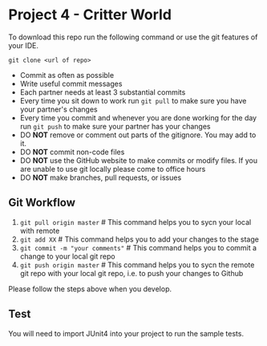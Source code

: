 # Project 4 - Critter World

To download this repo run the following command or use the git features of your IDE.

```
git clone <url of repo>
```

- Commit as often as possible
- Write useful commit messages
- Each partner needs at least 3 substantial commits
- Every time you sit down to work run `git pull` to make sure you have your partner's changes
- Every time you commit and whenever you are done working for the day run `git push` to make sure your partner has your changes
- DO **NOT** remove or comment out parts of the gitignore. You may add to it.
- DO **NOT** commit non-code files
- DO **NOT** use the GitHub website to make commits or modify files. If you are unable to use git locally please come to office hours
- DO **NOT** make branches, pull requests, or issues

## Git Workflow

1. ```git pull origin master``` # This command helps you to sycn your local with remote
2. ```git add XX``` # This command helps you to add your changes to the stage
3. ```git commit -m "your comments"``` # This command helps you to commit a change to your local git repo
4. ```git push origin master``` # This command helps you to sycn the remote git repo with your local git repo, i.e. to push your changes to Github

Please follow the steps above when you develop.

## Test

You will need to import JUnit4 into your project to run the sample tests.